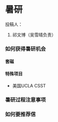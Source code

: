 # 暑研

投稿人：

1. 祁文博（吴雪晴负责）

### 如何获得暑研机会

#### 套磁

#### 特殊项目

* 美国UCLA CSST

### 暑研过程注意事项

### 如何要推荐信



